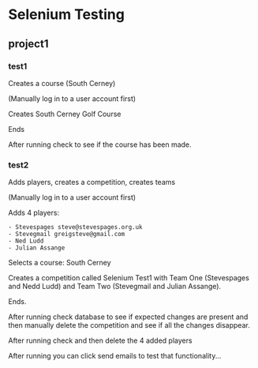 # Selenium Testing

## project1

### test1

Creates a course (South Cerney)

(Manually log in to a user account first)

Creates South Cerney Golf Course

Ends

After running check to see if the course has been made.

### test2

Adds players, creates a competition, creates teams

(Manually log in to a user account first)

Adds 4 players:

    - Stevespages steve@stevespages.org.uk
    - Stevegmail greigsteve@gmail.com
    - Ned Ludd
    - Julian Assange

Selects a course: South Cerney

Creates a competition called Selenium Test1 with Team One (Stevespages and Nedd Ludd) and Team Two (Stevegmail and Julian Assange).

Ends.

After running check database to see if expected changes are present and then manually delete the competition and see if all the changes disappear.

After running check and then delete the 4 added players

After running you can click send emails to test that functionality...

